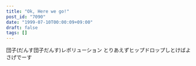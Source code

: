 ```yaml
---
title: "Ok, Here we go!"
post_id: "7090"
date: "1999-07-10T00:00:09+09:00"
draft: false
tags: []
---
```



団子(だんす団子だんす)レボリューション とりあえずヒップドロップしとけばよさげでーす
